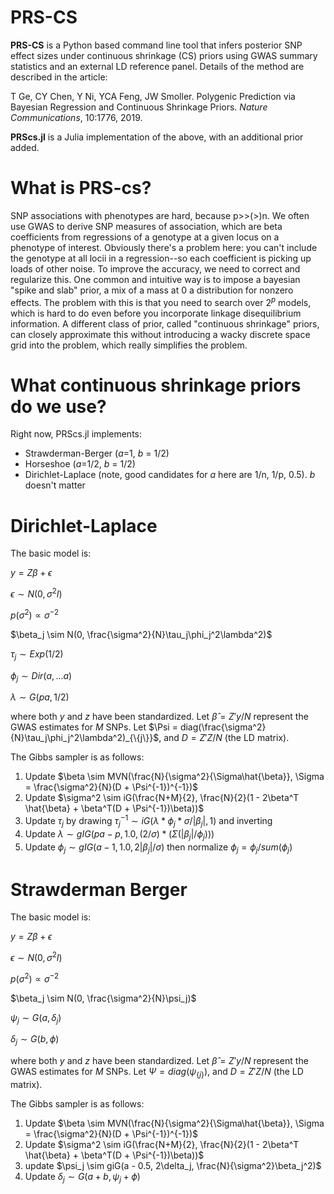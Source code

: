 # PRS-CS

**PRS-CS** is a Python based command line tool that infers posterior SNP effect sizes under continuous shrinkage (CS) priors
using GWAS summary statistics and an external LD reference panel. Details of the method are described in the article:

T Ge, CY Chen, Y Ni, YCA Feng, JW Smoller. Polygenic Prediction via Bayesian Regression and Continuous Shrinkage Priors. *Nature Communications*, 10:1776, 2019.

**PRScs.jl** is a Julia implementation of the above, with an additional prior added.


# What is PRS-cs?

SNP associations with phenotypes are hard, because p>>(>)n. We often use GWAS to derive
SNP measures of association, which are beta coefficients from regressions of a
genotype at a given locus on a phenotype of interest. Obviously there's a problem here:
you can't include the genotype at all locii in a regression--so each coefficient is picking up loads of other noise.
To improve the accuracy, we need to correct and regularize this. One common and intuitive way is to
impose a bayesian "spike and slab" prior, a mix of a mass at 0 a distribution for nonzero effects.
The problem with this is that you need to search over $2^p$ models, which is hard to do even
before you incorporate linkage disequilibrium information. A different class of prior,
called "continuous shrinkage" priors, can closely approximate this without introducing
a wacky discrete space grid into the problem, which really simplifies the problem.

# What continuous shrinkage priors do we use?

Right now, PRScs.jl implements:
* Strawderman-Berger (*a*=1, *b* = 1/2)
* Horseshoe (*a*=1/2, *b* = 1/2)
* Dirichlet-Laplace (note, good candidates for *a* here are 1/n, 1/p, 0.5). *b* doesn't matter

# Dirichlet-Laplace

The basic model is:

$y = Z\beta + \epsilon$

$\epsilon \sim N(0, \sigma^2 I)$

$p(\sigma^2) \propto \sigma^{-2}$

$\beta_j \sim N(0, \frac{\sigma^2}{N}\tau_j\phi_j^2\lambda^2)$

$\tau_j \sim Exp(1/2)$

$\phi_j \sim Dir(a,...a)$

$\lambda \sim G(pa, 1/2)$

where both $y$ and $z$ have been standardized. Let $\hat{\beta} = Z'y/N$ represent the GWAS estimates for $M$ SNPs. Let $\Psi = diag(\frac{\sigma^2}{N}\tau_j\phi_j^2\lambda^2)_{\{j\}}$, and $D = Z'Z/N$ (the LD matrix).

The Gibbs sampler is as follows:

1. Update $\beta \sim MVN(\frac{N}{\sigma^2}{\Sigma\hat{\beta}}, \Sigma = \frac{\sigma^2}{N}(D + \Psi^{-1})^{-1})$
2. Update $\sigma^2 \sim iG(\frac{N+M}{2}, \frac{N}{2}(1 - 2\beta^T \hat{\beta} + \beta^T(D + \Psi^{-1})\beta))$
3. Update $\tau_j$ by drawing $\tau_j^{-1} \sim iG(\lambda*\phi_j*\sigma/|\beta_j|,1)$ and inverting
4. Update $\lambda \sim gIG(pa-p, 1.0, (2/\sigma)*(\Sigma(|\beta_j|/\phi_j)))$
5. Update $\phi_j \sim gIG(a-1, 1.0, 2|\beta_j|/\sigma)$ then normalize $\phi_j = \phi_j/sum(\phi_j)$

# Strawderman Berger

The basic model is:

$y = Z\beta + \epsilon$

$\epsilon \sim N(0, \sigma^2 I)$

$p(\sigma^2) \propto \sigma^{-2}$

$\beta_j \sim N(0, \frac{\sigma^2}{N}\psi_j)$

$\psi_j \sim G(a, \delta_j)$

$\delta_j \sim G(b, \phi)$

where both $y$ and $z$ have been standardized. Let $\hat{\beta} = Z'y/N$ represent the GWAS estimates for $M$ SNPs. Let $\Psi = diag(\psi_{\{j\}})$, and $D = Z'Z/N$ (the LD matrix).

The Gibbs sampler is as follows:

1. Update $\beta \sim MVN(\frac{N}{\sigma^2}{\Sigma\hat{\beta}}, \Sigma = \frac{\sigma^2}{N}(D + \Psi^{-1})^{-1})$
2. Update $\sigma^2 \sim iG(\frac{N+M}{2}, \frac{N}{2}(1 - 2\beta^T \hat{\beta} + \beta^T(D + \Psi^{-1})\beta))$
3. update $\psi_j \sim giG(a - 0.5, 2\delta_j, \frac{N}{\sigma^2}\beta_j^2)$
4. Update $\delta_j \sim G(a+b, \psi_j + \phi)$